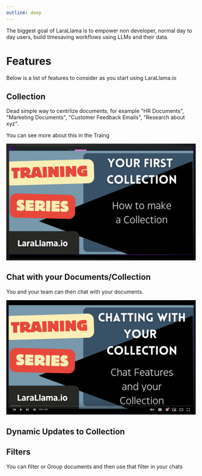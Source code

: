 ```yaml
---
outline: deep
---
```


The biggest goal of LaraLlama is to empower non developer, normal day to day users, build timesaving workflows using LLMs and their data.


# Features

Below is a list of features to consider as you start using LaraLlama.io


## Collection

Dead simple way to centrlize documents, for example "HR Documents", "Marketing Documents", "Customer Feedback Emails", "Research about xyz".

You can see more about this in the Traing 

[![](/images/training-collection.png)](https://www.youtube.com/watch?v=zOw0BHw7Qic&list=PLL8JVuiFkO9K7oEwcQo8lzijczKm7ccuS&index=4)


## Chat with your Documents/Collection

You and your team can then chat with your documents.

[![](/images/chatting.png)](https://www.youtube.com/watch?v=vmP_UZVTYYU&list=PLL8JVuiFkO9K7oEwcQo8lzijczKm7ccuS&index=5)

## Dynamic Updates to Collection

## Filters

You can filter or Group documents and then use that filter in your chats

## 
